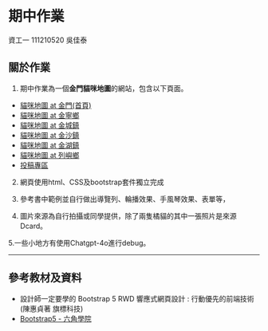 # 期中作業
資工一 111210520 吳佳泰

## 關於作業
1. 期中作業為一個**金門貓咪地圖**的網站，包含以下頁面。
* [貓咪地圖 at 金門(首頁)](https://taitaiwu.github.io/wp/Midterm%20Homework/%E6%9C%9F%E4%B8%AD%E4%BD%9C%E6%A5%AD.html)
* [貓咪地圖 at 金寧鄉](https://taitaiwu.github.io/wp/Midterm%20Homework/%E9%87%91%E5%AF%A7%E9%84%89.html)
* [貓咪地圖 at 金城鎮](https://taitaiwu.github.io/wp/Midterm%20Homework/%E9%87%91%E5%9F%8E%E9%8E%AE.html)
* [貓咪地圖 at 金沙鎮](https://taitaiwu.github.io/wp/Midterm%20Homework/%E9%87%91%E6%B2%99%E9%8E%AE.html)
* [貓咪地圖 at 金湖鎮](https://taitaiwu.github.io/wp/Midterm%20Homework/%E9%87%91%E6%B9%96%E9%8E%AE.html)
* [貓咪地圖 at 列嶼鄉](https://taitaiwu.github.io/wp/Midterm%20Homework/%E5%88%97%E5%B6%BC%E9%84%89.html)
* [投稿專區](https://taitaiwu.github.io/wp/Midterm%20Homework/%E6%8A%95%E7%A8%BF%E5%B0%88%E5%8D%80.html)


2. 網頁使用html、CSS及bootstrap套件獨立完成

3. 參考書中範例並自行做出導覽列、輪播效果、手風琴效果、表單等，

4. 圖片來源為自行拍攝或同學提供，除了兩隻橘貓的其中一張照片是來源Dcard。

5.一些小地方有使用Chatgpt-4o進行debug。

---

## 參考教材及資料 

* 設計師一定要學的 Bootstrap 5 RWD 響應式網頁設計 : 行動優先的前端技術 (陳惠貞著 旗標科技)  
* [Bootstrap5 - 六角學院](https://bootstrap5.hexschool.com/docs/5.1/getting-started/introduction/)